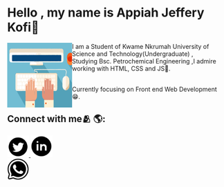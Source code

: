


# Hello , my name is Appiah Jeffery Kofi👋
<img src="images/Typing.gif" alt="An image of a hand typing-Animated" align="left" width="150px" height="150px">
 I am a Student of Kwame Nkrumah University of Science and Technology(Undergraduate) ,<br> Studying Bsc. Petrochemical Engineering ,I admire working with HTML, CSS and JS🔨.
<br>

<br>Currently focusing on Front end Web Development 😁️.
<br>

## Connect with me🫂  🌎:
<div>

<a  href="https://twitter.com/jefferyk_appiah" target='_blank'>   <img src="images/tw.webp" alt="Twitter icon"    width="50px" height="50px">   </a>
<a  href="https://www.linkedin.com/in/jeffery-kofi-appiah-1a7133210/" target="_blank"><img src="images/lin.webp" alt = "Linkedin icon"    width="50px" height="50px"></a>  
<a  href="https://chatwith.io/s/jeffery-appiah-kofi" ><img src="images/whatsapp.png" alt = "Whatsapp icon"    width="50px" height="50px">   </a>

</div>


